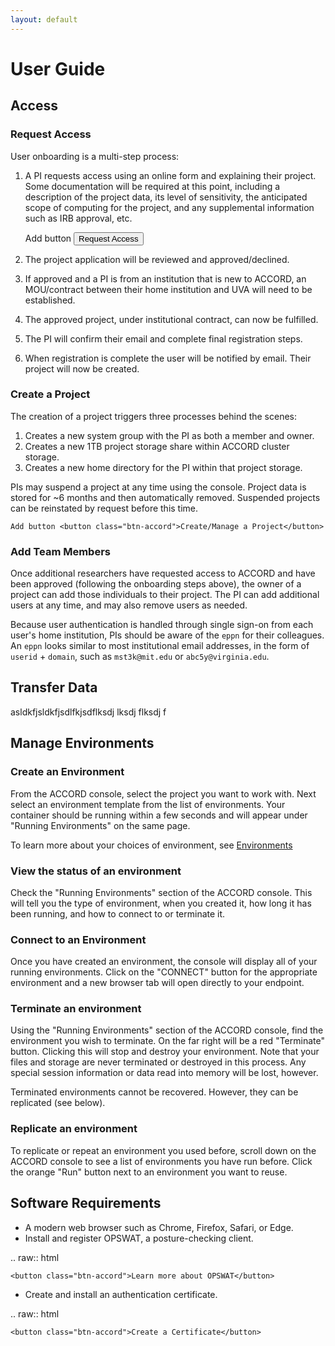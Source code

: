 ```yaml
---
layout: default
---
```


# User Guide

## Access


### Request Access

User onboarding is a multi-step process:

1. A PI requests access using an online form and explaining their project. Some documentation will be required at this point, including a description of the project data, its level of sensitivity, the anticipated scope of computing for the project, and any supplemental information such as IRB approval, etc.


    Add button <button class="btn-accord">Request Access</button>

2. The project application will be reviewed and approved/declined.
3. If approved and a PI is from an institution that is new to ACCORD, an MOU/contract between their home institution and UVA will need to be established.
4. The approved project, under institutional contract, can now be fulfilled.
5. The PI will confirm their email and complete final registration steps.
6. When registration is complete the user will be notified by email. Their project will now be created.


### Create a Project

The creation of a project triggers three processes behind the scenes:

1. Creates a new system group with the PI as both a member and owner.
2. Creates a new 1TB project storage share within ACCORD cluster storage.
3. Creates a new home directory for the PI within that project storage.

PIs may suspend a project at any time using the console. Project data is stored for ~6 months and then
automatically removed. Suspended projects can be reinstated by request before this time.



    Add button <button class="btn-accord">Create/Manage a Project</button>


### Add Team Members

Once additional researchers have requested access to ACCORD and have been approved (following the onboarding
steps above), the owner of a project can add those individuals to their project. The PI can add additional 
users at any time, and may also remove users as needed.

Because user authentication is handled through single sign-on from each user's home institution, PIs should
be aware of the `eppn` for their colleagues. An `eppn` looks similar to most institutional email
addresses, in the form of `userid` + `domain`, such as `mst3k@mit.edu` or `abc5y@virginia.edu`.


## Transfer Data

asldkfjsldkfjsdlfkjsdflksdj lksdj flksdj f


## Manage Environments


### Create an Environment

From the ACCORD console, select the project you want to work with. Next select an environment template
from the list of environments. Your container should be running within a few seconds and will appear
under "Running Environments" on the same page.

To learn more about your choices of environment, see [Environments](https://accord-documentation.uvarc.io/environments)

### View the status of an environment

Check the "Running Environments" section of the ACCORD console. This will tell you the type of environment,
when you created it, how long it has been running, and how to connect to or terminate it.


### Connect to an Environment

Once you have created an environment, the console will display all of your running environments. Click on 
the "CONNECT" button for the appropriate environment and a new browser tab will open directly to your 
endpoint.


### Terminate an environment

Using the "Running Environments" section of the ACCORD console, find the environment you wish to terminate.
On the far right will be a red "Terminate" button. Clicking this will stop and destroy your environment.
Note that your files and storage are never terminated or destroyed in this process. Any special session information
or data read into memory will be lost, however.

Terminated environments cannot be recovered. However, they can be replicated (see below).

### Replicate an environment

To replicate or repeat an environment you used before, scroll down on the ACCORD console to see a list of
environments you have run before. Click the orange "Run" button next to an environment you want to reuse.


## Software Requirements


- A modern web browser such as Chrome, Firefox, Safari, or Edge.
- Install and register OPSWAT, a posture-checking client.

.. raw:: html

    <button class="btn-accord">Learn more about OPSWAT</button>

- Create and install an authentication certificate.

.. raw:: html

    <button class="btn-accord">Create a Certificate</button>
